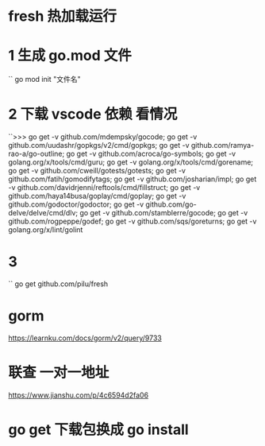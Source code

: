 # fresh 热加载运行


# 1 生成 go.mod 文件

`` go mod init "文件名"

# 2 下载 vscode 依赖 看情况

``>>>
go get -v github.com/mdempsky/gocode;
go get -v github.com/uudashr/gopkgs/v2/cmd/gopkgs;
go get -v github.com/ramya-rao-a/go-outline;
go get -v github.com/acroca/go-symbols;
go get -v golang.org/x/tools/cmd/guru;
go get -v golang.org/x/tools/cmd/gorename;
go get -v github.com/cweill/gotests/gotests;
go get -v github.com/fatih/gomodifytags;
go get -v github.com/josharian/impl;
go get -v github.com/davidrjenni/reftools/cmd/fillstruct;
go get -v github.com/haya14busa/goplay/cmd/goplay;
go get -v github.com/godoctor/godoctor;
go get -v github.com/go-delve/delve/cmd/dlv;
go get -v github.com/stamblerre/gocode;
go get -v github.com/rogpeppe/godef;
go get -v github.com/sqs/goreturns;
go get -v golang.org/x/lint/golint

# 3

`` go get github.com/pilu/fresh

# gorm

https://learnku.com/docs/gorm/v2/query/9733

# 联查 一对一地址

https://www.jianshu.com/p/4c6594d2fa06

# go get 下载包换成 go install
